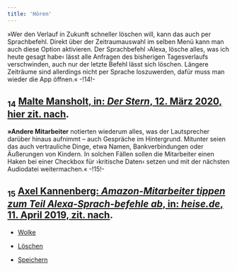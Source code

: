 ```yaml
---
title: 'Hören'
---
```


»Wer den Verlauf in Zukunft schneller löschen will, kann das auch per Sprachbefehl. Direkt über der Zeitraumauswahl im selben Menü kann man auch diese Option aktivieren. Der Sprachbefehl ›Alexa, lösche alles, was ich heute gesagt habe‹ lässt alle Anfragen des bisherigen Tagesverlaufs verschwinden, auch nur der letzte Befehl lässt sich löschen. Längere Zeiträume sind allerdings nicht per Sprache loszuwerden, dafür muss man wieder die App öffnen.« -!14!-
## <sub class="subscript">**14**</sub> [Malte Mansholt, in: _Der Stern_, 12. März 2020, hier zit. <u>nach</u>](https://www.stern.de/digital/online/amazon-echo--so-loeschen-sie-auf-einen-schlag-alles--was-sie-je-zu-alexa-gesagt-haben-8743604.html).
**»Andere Mitarbeiter** notierten wiederum alles, was der Lautsprecher darüber hinaus aufnimmt – auch Gespräche im Hintergrund. Mitunter seien das auch vertrauliche Dinge, etwa Namen, Bankverbindungen oder Äußerungen von Kindern. In solchen Fällen sollen die Mitarbeiter einen Haken bei einer Checkbox für ›kritische Daten‹ setzen und mit der nächsten Audiodatei weitermachen.« -!15!-
## <sub class="subscript">**15**</sub> [Axel Kannenberg: _Amazon-Mitarbeiter tippen zum Teil Alexa-Sprach-befehle ab_, in: _heise.de_, 11. April 2019, zit. <u>nach</u>](https://heise.de/-4374871).

* [Wolke](Clouds_de)

* [Löschen](Clear%20Skies_de)

* [Speichern](Saving_de)
